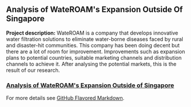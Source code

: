 ## Analysis of WateROAM's Expansion Outside Of Singapore 

**Project description:** 
WateROAM is a company that develops innovative water filtration solutions to eliminate water-borne diseases faced by rural and disaster-hit communities. This company has been doing decent but there are a lot of room for improvement. Improvements such as expansion plans to potential countries, suitable marketing channels and distribution channels to achieve it. After analysing the potential markets, this is the result of our research.

### [Analysis of WateROAM's Expansion Outside of Singapore](/pdf/MKTWateroam.pdf) 

For more details see [GitHub Flavored Markdown](https://guides.github.com/features/mastering-markdown/).

